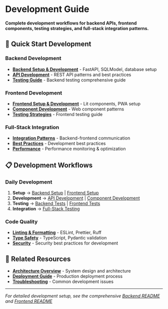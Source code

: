# Development Guide

**Complete development workflows for backend APIs, frontend components, testing strategies, and full-stack integration patterns.**

## 🚀 Quick Start Development

### Backend Development
- **[Backend Setup & Development](../backend/)** - FastAPI, SQLModel, database setup
- **[API Development](../api/)** - REST API patterns and best practices
- **[Testing Guide](../../backend/TESTING.md)** - Backend testing comprehensive guide

### Frontend Development  
- **[Frontend Setup & Development](../frontend/)** - Lit components, PWA setup
- **[Component Development](../../frontend/docs/)** - Web component patterns
- **[Testing Strategies](../../frontend/src/test/TESTING.md)** - Frontend testing guide

### Full-Stack Integration
- **[Integration Patterns](integration/)** - Backend-frontend communication
- **[Best Practices](../best-practices.md)** - Development best practices
- **[Performance](../monitoring.md)** - Performance monitoring & optimization

## 📋 Development Workflows

### Daily Development
1. **Setup** → [Backend Setup](../backend/README.md) | [Frontend Setup](../frontend/README.md)
2. **Development** → [API Development](backend/) | [Component Development](frontend/)
3. **Testing** → [Backend Tests](integration/) | [Frontend Tests](integration/)
4. **Integration** → [Full-Stack Testing](integration/)

### Code Quality
- **[Linting & Formatting](../best-practices.md#code-quality)** - ESLint, Prettier, Ruff
- **[Type Safety](../best-practices.md#type-safety)** - TypeScript, Pydantic validation
- **[Security](../security.md)** - Security best practices for development

## 🔗 Related Resources

- **[Architecture Overview](../architecture.md)** - System design and architecture
- **[Deployment Guide](../deployment.md)** - Production deployment process
- **[Troubleshooting](../getting-started/troubleshooting.md)** - Common development issues

---

*For detailed development setup, see the comprehensive [Backend README](../../backend/README.md) and [Frontend README](../../frontend/README.md)*